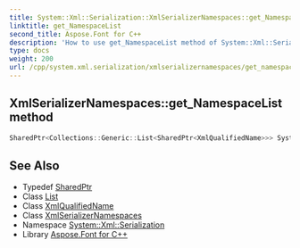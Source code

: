 ```yaml
---
title: System::Xml::Serialization::XmlSerializerNamespaces::get_NamespaceList method
linktitle: get_NamespaceList
second_title: Aspose.Font for C++
description: 'How to use get_NamespaceList method of System::Xml::Serialization::XmlSerializerNamespaces class in C++.'
type: docs
weight: 200
url: /cpp/system.xml.serialization/xmlserializernamespaces/get_namespacelist/
---
```

## XmlSerializerNamespaces::get_NamespaceList method




```cpp
SharedPtr<Collections::Generic::List<SharedPtr<XmlQualifiedName>>> System::Xml::Serialization::XmlSerializerNamespaces::get_NamespaceList()
```

## See Also

* Typedef [SharedPtr](../../../system/sharedptr/)
* Class [List](../../../system.collections.generic/list/)
* Class [XmlQualifiedName](../../../system.xml/xmlqualifiedname/)
* Class [XmlSerializerNamespaces](../)
* Namespace [System::Xml::Serialization](../../)
* Library [Aspose.Font for C++](../../../)

